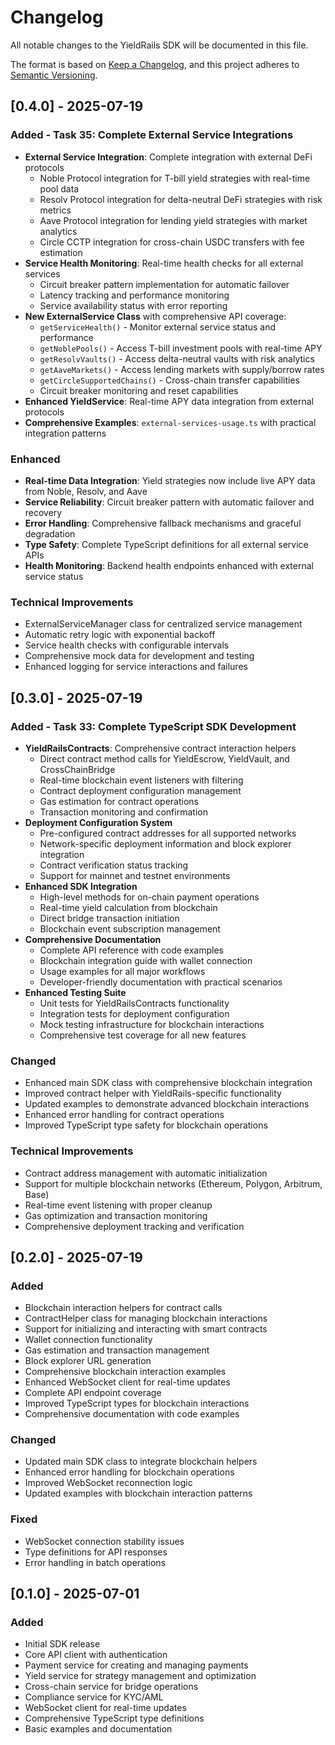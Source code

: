 # Changelog

All notable changes to the YieldRails SDK will be documented in this file.

The format is based on [Keep a Changelog](https://keepachangelog.com/en/1.0.0/),
and this project adheres to [Semantic Versioning](https://semver.org/spec/v2.0.0.html).

## [0.4.0] - 2025-07-19

### Added - Task 35: Complete External Service Integrations
- **External Service Integration**: Complete integration with external DeFi protocols
  - Noble Protocol integration for T-bill yield strategies with real-time pool data
  - Resolv Protocol integration for delta-neutral DeFi strategies with risk metrics
  - Aave Protocol integration for lending yield strategies with market analytics
  - Circle CCTP integration for cross-chain USDC transfers with fee estimation
- **Service Health Monitoring**: Real-time health checks for all external services
  - Circuit breaker pattern implementation for automatic failover
  - Latency tracking and performance monitoring
  - Service availability status with error reporting
- **New ExternalService Class** with comprehensive API coverage:
  - `getServiceHealth()` - Monitor external service status and performance
  - `getNoblePools()` - Access T-bill investment pools with real-time APY
  - `getResolvVaults()` - Access delta-neutral vaults with risk analytics
  - `getAaveMarkets()` - Access lending markets with supply/borrow rates
  - `getCircleSupportedChains()` - Cross-chain transfer capabilities
  - Circuit breaker monitoring and reset capabilities
- **Enhanced YieldService**: Real-time APY data integration from external protocols
- **Comprehensive Examples**: `external-services-usage.ts` with practical integration patterns

### Enhanced
- **Real-time Data Integration**: Yield strategies now include live APY data from Noble, Resolv, and Aave
- **Service Reliability**: Circuit breaker pattern with automatic failover and recovery
- **Error Handling**: Comprehensive fallback mechanisms and graceful degradation
- **Type Safety**: Complete TypeScript definitions for all external service APIs
- **Health Monitoring**: Backend health endpoints enhanced with external service status

### Technical Improvements
- ExternalServiceManager class for centralized service management
- Automatic retry logic with exponential backoff
- Service health checks with configurable intervals
- Comprehensive mock data for development and testing
- Enhanced logging for service interactions and failures

## [0.3.0] - 2025-07-19

### Added - Task 33: Complete TypeScript SDK Development
- **YieldRailsContracts**: Comprehensive contract interaction helpers
  - Direct contract method calls for YieldEscrow, YieldVault, and CrossChainBridge
  - Real-time blockchain event listeners with filtering
  - Contract deployment configuration management
  - Gas estimation for contract operations
  - Transaction monitoring and confirmation
- **Deployment Configuration System**
  - Pre-configured contract addresses for all supported networks
  - Network-specific deployment information and block explorer integration
  - Contract verification status tracking
  - Support for mainnet and testnet environments
- **Enhanced SDK Integration**
  - High-level methods for on-chain payment operations
  - Real-time yield calculation from blockchain
  - Direct bridge transaction initiation
  - Blockchain event subscription management
- **Comprehensive Documentation**
  - Complete API reference with code examples
  - Blockchain integration guide with wallet connection
  - Usage examples for all major workflows
  - Developer-friendly documentation with practical scenarios
- **Enhanced Testing Suite**
  - Unit tests for YieldRailsContracts functionality
  - Integration tests for deployment configuration
  - Mock testing infrastructure for blockchain interactions
  - Comprehensive test coverage for all new features

### Changed
- Enhanced main SDK class with comprehensive blockchain integration
- Improved contract helper with YieldRails-specific functionality
- Updated examples to demonstrate advanced blockchain interactions
- Enhanced error handling for contract operations
- Improved TypeScript type safety for blockchain operations

### Technical Improvements
- Contract address management with automatic initialization
- Support for multiple blockchain networks (Ethereum, Polygon, Arbitrum, Base)
- Real-time event listening with proper cleanup
- Gas optimization and transaction monitoring
- Comprehensive deployment tracking and verification

## [0.2.0] - 2025-07-19

### Added
- Blockchain interaction helpers for contract calls
- ContractHelper class for managing blockchain interactions
- Support for initializing and interacting with smart contracts
- Wallet connection functionality
- Gas estimation and transaction management
- Block explorer URL generation
- Comprehensive blockchain interaction examples
- Enhanced WebSocket client for real-time updates
- Complete API endpoint coverage
- Improved TypeScript types for blockchain interactions
- Comprehensive documentation with code examples

### Changed
- Updated main SDK class to integrate blockchain helpers
- Enhanced error handling for blockchain operations
- Improved WebSocket reconnection logic
- Updated examples with blockchain interaction patterns

### Fixed
- WebSocket connection stability issues
- Type definitions for API responses
- Error handling in batch operations

## [0.1.0] - 2025-07-01

### Added
- Initial SDK release
- Core API client with authentication
- Payment service for creating and managing payments
- Yield service for strategy management and optimization
- Cross-chain service for bridge operations
- Compliance service for KYC/AML
- WebSocket client for real-time updates
- Comprehensive TypeScript type definitions
- Basic examples and documentation